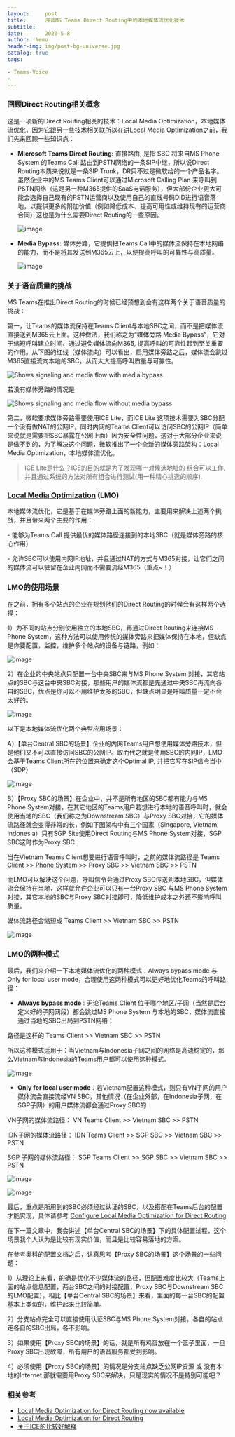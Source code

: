 ```yaml
---
layout:     post
title:      浅谈MS Teams Direct Routing中的本地媒体流优化技术
subtitle:  
date:       2020-5-8
author:  Nemo
header-img: img/post-bg-universe.jpg
catalog: true
tags:

- Teams-Voice
- 
---
```


### 回顾Direct Routing相关概念

这是一项新的Direct Routing相关的技术：Local Media Optimization，本地媒体流优化，因为它跟另一些技术相关联所以在讲Local Media Optimization之前，我们先来回顾一些知识点：

- **Microsoft Teams Direct Routing:** 直接路由, 是指 SBC 将来自MS Phone System 的Teams Call 路由到PSTN网络的一条SIP中继，所以说Direct Routing本质来说就是一条SIP Trunk，DR只不过是微软给的一个产品名字。虽然企业中的MS Teams Client可以通过Microsoft Calling Plan 来呼叫到PSTN网络（这是另一种M365提供的SaaS电话服务），但大部份企业更大可能会选择自己现有的PSTN运营商以及使用自己的直线号码DID进行语音落地，以提供更多的附加价值（例如降低成本、提高可用性或维持现有的运营商合同）这也是为什么需要Direct Routing的一些原因。

  ![image](https://cdn.jsdelivr.net/gh/tangx007/tangx007.github.io/img/image_thumb46.png)

- **Media Bypass:** 媒体旁路，它提供把Teams Call中的媒体流保持在本地网络的能力，而不是将其发送到M365云上，以便提高呼叫的可靠性与高质量。

  ![image](https://cdn.jsdelivr.net/gh/tangx007/tangx007.github.io/img/image_thumb56.png)

### 关于语音质量的挑战

MS Teams在推出Direct Routing的时候已经预想到会有这样两个关于语音质量的挑战：

第一，让Teams的媒体流保持在Teams Client与本地SBC之间，而不是把媒体流直接送到M365云上面。这种做法，我们称之为“媒体旁路 Media Bypass”，它对于缩短呼叫建立时间、通过避免媒体流向M365, 提高呼叫的可靠性起到至关重要的作用。从下图的红线（媒体流向）可以看出，启用媒体旁路之后，媒体流会跳过M365直接流向本地的SBC，从而大大提高呼叫质量与可靠性。

![Shows signaling and media flow with media bypass](https://cdn.jsdelivr.net/gh/tangx007/tangx007.github.io/img/direct-routing-media-bypass-2.png)

若没有媒体旁路的情况是

![Shows signaling and media flow without media bypass](https://cdn.jsdelivr.net/gh/tangx007/tangx007.github.io/img/direct-routing-media-bypass-1.png)

第二，微软要求媒体旁路需要使用ICE Lite，而ICE Lite 这项技术需要为SBC分配一个没有做NAT的公网IP，同时内网的Teams Client可以访问SBC的公网IP（简单来说就是需要把SBC暴露在公网上面）因为安全性问题，这对于大部分企业来说是做不到的，为了解决这个问题，微软推出了一个全新的媒体旁路架构：Local Media Optimization，本地媒体流优化。

> ICE Lite是什么？ICE的目的就是为了发现哪一对候选地址的 组合可以工作,并且通过系统的方法对所有组合进行测试(用一种精心挑选的顺序).

### [Local Media Optimization](https://docs.microsoft.com/en-us/microsoftteams/direct-routing-media-optimization) (LMO)

本地媒体流优化，它是基于在媒体旁路上面的新能力，主要用来解决上述两个挑战，并且带来两个主要的作用：

\- 能够为Teams Call 提供最优的媒体路径连接到的本地SBC（就是媒体旁路的核心作用）

\- 允许SBC可以使用内网IP地址，并且通过NAT的方式与M365对接，让它们之间的媒体流可以驻留在企业内网而不需要流经M365（重点~！）

### LMO的使用场景

在之前，拥有多个站点的企业在规划他们的Direct Routing的时候会有这样两个选择：

1）为不同的站点分别使用独立的本地SBC，再通过Direct Routing来连接MS Phone System，这种方法可以使用传统的媒体旁路来把媒体保持在本地，但缺点是你要配置，监控，维护多个站点的设备与链路，例如：

![image](https://cdn.jsdelivr.net/gh/tangx007/tangx007.github.io/img/image_thumb24.png)

2）在企业的中央站点只配置一台中央SBC来与MS Phone System 对接，其它站点的SBC与这台中央SBC对接，那些用户的媒体流都是先通过中央SBC再流向各自的SBC，优点是你可以不用维护太多的SBC，但缺点明显是呼叫质量一定不会太好的。

![image](https://cdn.jsdelivr.net/gh/tangx007/tangx007.github.io/img/image_thumb32.png)

以下是本地媒体流优化两个典型应用场景：

A）【单台Central SBC的场景】企业的内网Teams用户想使用媒体旁路技术，但是他们又不可以直接访问SBC的公网IP。取而代之就是使用SBC的内网IP，LMO会基于Teams Client所在的位置来确定这个Optimal IP, 并把它写在SIP信令当中（SDP）

![image](https://cdn.jsdelivr.net/gh/tangx007/tangx007.github.io/img/image_thumb8.png)

B）【Proxy SBC的场景】在企业中，并不是所有地区的SBC都有能力与MS Phone System对接，在其它地区的Teams用户若想进行本地的语音呼叫时，就会使用当地的SBC（我们称之为Downstream SBC）与Proxy SBC对接，它的媒体流路径就会变得非常的长，例如下图架构中有三个国家（Singapore, Vietnam, Indonesia）只有SGP Site使用Direct Routing与MS Phone System对接，SGP SBC这时作为Proxy SBC.

当在Vietnam Teams Client想要进行语音呼叫时，之前的媒体流路径是 Teams Client >> Phone System >> Proxy SBC >> Vietnam SBC >> PSTN

而LMO可以解决这个问题，呼叫信令会通过Proxy SBC传送到本地SBC，但媒体流会保持在当地，这样就允许企业可以只有一台Proxy SBC 与MS Phone System对接，其它本地的SBC与Proxy SBC对接即可，降低维护成本之外还不影响呼叫质量。

媒体流路径会缩短成 Teams Client >> Vietnam SBC >> PSTN

![image](https://cdn.jsdelivr.net/gh/tangx007/tangx007.github.io/img/image_thumb15.png)

### LMO的两种模式

最后，我们来介绍一下本地媒体流优化的两种模式：Always bypass mode 与 Only for local user mode，合理使用这两种模式可以更好地优化Teams的呼叫路径：

- **Always bypass mode** : 无论Teams Client 位于哪个地区/子网（当然是后台定义好的子网网段）都会跳过MS Phone System 与本地的SBC，媒体流直接通过当地的SBC出局到PSTN网络；

路径是这样的 Teams Client >> Vietnam SBC >> PSTN

所以这种模式适用于：当Vietnam与Indonesia子网之间的网络是高速稳定的，那么Vietnam与Indonesia的Teams用户都可以使用这种模式。

![image](https://cdn.jsdelivr.net/gh/tangx007/tangx007.github.io/img/image_thumb35.png)

- **Only for local user mode**：若Vietnam配置这种模式，则只有VN子网的用户媒体流会直接流经VN SBC，其他情况（在企业外部，在Indonesia子网，在SGP子网）的用户媒体流都会通过Proxy SBC的

VN子网的媒体流路径： VN Teams Client >> Vietnam SBC >> PSTN

IDN子网的媒体流路径： IDN Teams Client >> SGP SBC >> Vietnam SBC >> PSTN

SGP 子网的媒体流路径： SGP Teams Client >> SGP SBC >> Vietnam SBC >> PSTN

![image](https://cdn.jsdelivr.net/gh/tangx007/tangx007.github.io/img/image_thumb23.png)

![image](https://cdn.jsdelivr.net/gh/tangx007/tangx007.github.io/img/image_thumb2.png)

最后，重点是所用到的SBC必须经过认证的SBC，以及搭配在Teams后台的配置才能实现，具体请参考 [Configure Local Media Optimization for Direct Routing](https://docs.microsoft.com/en-us/microsoftteams/direct-routing-media-optimization-configure#outbound-calls-and-the-user-is-in-the-same-location-as-the-sbc-with-always-bypass) 

在下一篇文章中，我会讲述【单台Central SBC的场景】下的具体配置过程，这个场景我个人认为是比较有现实价值，而且是比较容易落地的方案。

在参考奥科的配置文档之后，认真思考【Proxy SBC的场景】这个场景的一些问题：

1）从理论上来看，的确是优化不少媒体流的路径，但配置难度比较大（Teams上面的站点信息配置，两台SBC之间的对接配置，Proxy SBC与Downstream SBC的LMO配置），相比【单台Central SBC的场景】来看，里面的每一台SBC的配置基本上类似的，维护起来比较简单。

2）分支站点完全可以直接使用认证SBC与MS Phone System对接，各自的站点走各自的SBC出局，各不影响。

3）如果使用【Proxy SBC的场景】的话，就是所有鸡蛋放在一个篮子里面，一旦Proxy SBC出现故障，所有用户的语音服务都受到影响。

4）必须使用【Proxy SBC的场景】的情况是分支站点缺乏公网IP资源 或 没有本地的Internet 那就需要用Proxy SBC来解决，只是现实的情况不是特别可能吧？

### 相关参考

- [Local Media Optimization for Direct Routing now available](https://www.linkedin.com/pulse/local-media-optimization-direct-routing-now-available-muravlyannikov/) 
- [Local Media Optimization for Direct Routing](https://docs.microsoft.com/en-us/microsoftteams/direct-routing-media-optimization) 
- [关于ICE的比较好解释](https://www.cnblogs.com/pannengzhi/p/5061674.html) 